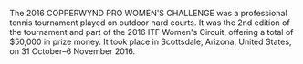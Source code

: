 The 2016 COPPERWYND PRO WOMEN'S CHALLENGE was a professional tennis tournament played on outdoor hard courts. It was the 2nd edition of the tournament and part of the 2016 ITF Women's Circuit, offering a total of $50,000 in prize money. It took place in Scottsdale, Arizona, United States, on 31 October–6 November 2016.
